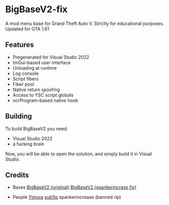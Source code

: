 # BigBaseV2-fix
A mod menu base for Grand Theft Auto V.
Strictly for educational purposes.
Updated for GTA 1.61

## Features
* Pregenerated for Visual Studio 2022
* ImGui–based user interface
* Unloading at runtime
* Log console
* Script fibers
* Fiber pool
* Native return spoofing
* Access to YSC script globals
* scrProgram–based native hook

## Building
To build BigBaseV2 you need:
* Visual Studio 2022
* a fucking brain

Now, you will be able to open the solution, and simply build it in Visual Studio.

## Credits
* Bases
[BigBaseV2 (original)](https://github.com/Pocakking/BigBaseV2)
[BigBaseV2 (spankerincrase fix)](https://bitbucket.org/gir489/bigbasev2-fix)

* People
[Yimura](https://www.unknowncheats.me/forum/members/2602052.html)
[sub1to](https://www.unknowncheats.me/forum/members/1532142.html)
spankerincrease (banned rip)